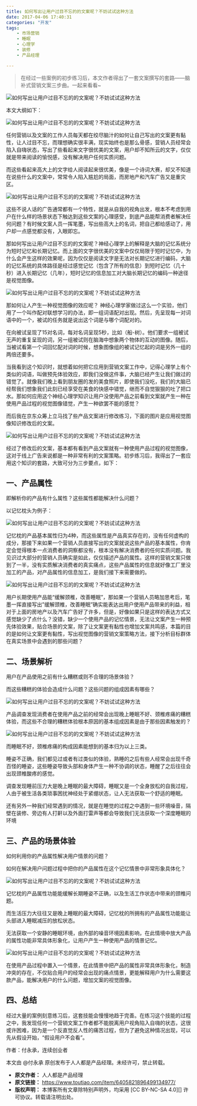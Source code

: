 ```yaml
---
title: 如何写出让用户过目不忘的的文案呢？不妨试试这种方法
date: 2017-04-06 17:40:31
categories: "开发"
tags:
	- 市场营销
	- 睡眠
	- 心理学
	- 装修
	- 产品经理

---
```


> 在经过一些案例的初步练习后，本文作者得出了一套文案撰写的套路——脑补式营销文案三步曲。一起来看看~

![如何写出让用户过目不忘的的文案呢？不妨试试这种方法][ENEU-7FAQ-FBVA.jpg]

本文大纲如下：

![如何写出让用户过目不忘的的文案呢？不妨试试这种方法][VBF7-FIJZ-YB7J.jpg]

任何营销以及文案的工作人员每天都在绞尽脑汁的如何让自己写出的文案更有黏性，让人过目不忘，而理想确实很丰满，现实始终也是那么骨感，营销人员经常会陷入自嗨状态，写出了些看起来文字很优美的文案，用户却不知所云的文字，仅仅就是带来阅读的愉悦感，没有解决用户任何实质问题。

而这些看起来高大上的文字给人阅读起来很优美，像是一个诗词大赛，却又不知道在说些什么的文案中，常常令人陷入尴尬的局面，而房地产和汽车广告又是重灾区。

![如何写出让用户过目不忘的的文案呢？不妨试试这种方法][JBEZ-ZMZE-RJIF.jpg]

这些不说人话的广告通常都有一个特性，就是从自我的视角出发，根本不考虑到用户在什么样的场景状态下触达到这些文案的心理感受，到底产品能帮消费者解决任何问题？有时候文案人员一挥笔墨，写出些高大上的名词，把自己都给感动了，用户却一点感觉都没有，入眼即忘。

那如何写出让用户过目不忘的的文案呢？神经心理学上的解释是大脑的记忆系统分为短时记忆和长期记忆。而上面的文字很优美的文案中仅仅局限于短时记忆中，为什么会产生这样的效果呢，因为仅仅是阅读文字是无法对长期记忆进行编码，大脑的记忆系统的具体路径是经过感觉记忆（包含了所有的信息）到短时记忆（几十秒）进入长期记忆（几年），短时记忆的信息加工对大脑长期记忆的编码一种途径是视觉图像。

![如何写出让用户过目不忘的的文案呢？不妨试试这种方法][M2UR-RMRR-Q2QF.jpg]

那如何让人产生一种视觉图像的效应呢？ 神经心理学家做过这么一个实验，他们用了一个叫作配对联想学习的办法，即一组词语配对出现。然后，先呈现每一对词语中的一个，被试的任务就是说出这个词是与哪个词配对的。

在向被试呈现了15对名词，每对名词呈现5秒，比如（船-树）。他们要求一组被试无声的重复呈现的词，另一组被试则在脑海中想象两个物体的互动的图像。随后，当被试看第一个词回忆配对词的时候，想象图像组的被试记忆起的词是另外一组的两倍还要多。

当我看到这个知识时，就想着如何把它应用到营销文案工作中，记得心理学上有个类似的词语，叫做预先体验效应，即我们没做这件事，大脑已经产生让我们做过的错觉了。就像我们晚上看到朋友圈的发的美食照片，即使我们没吃，我们的大脑已经帮我们想象我们此刻已经享受在美食的快感中错觉，继而不自觉狠狠的吐了把口水。那如何应用这个神经心理学知识让用户没使用产品之前看到文案就产生一种在使用产品过程的视觉图像错觉，产生一种欲罢不能的感觉？

而后我在京东众筹上立马找了些产品文案进行修改练习，下面的图片是应用视觉图像知识修改后的文案。

![如何写出让用户过目不忘的的文案呢？不妨试试这种方法][7JUZ-QVQE-YZJZ.jpg]

经过了修改后的文案，基本都有看到产品文案就有一种使用产品过程的视觉图像，这对于线上广告来说都是一种非常有利的文案策略。初步练习后，我得出了一套应用这个知识的套路，大致可分为三步要点，如下：

## 一、产品属性 ##

即解析你的产品有什么属性？这些属性都能解决什么问题？

以记忆枕头为例子：

![如何写出让用户过目不忘的的文案呢？不妨试试这种方法][ER26-BI26-FRVU.jpg]

记忆枕的产品基本属性归为4种，而这些属性是产品真实存在的，没有任何虚构的成分，那接下来如果一个营销人员直接写出的文案就说这些产品的基本属性，你肯定会觉得根本一点消费者的洞察都没有，根本没有解决消费者的任何实质问题。我见识过大部分的营销人员确实是如此，仅仅描述产品的属性。这样的营销文案只做到了一半，没有实质解决消费者的真实痛点，这些产品属性的信息就好像工厂里没加工的产品，对产品属性的信息加工，是我们接下来需要做的。

![如何写出让用户过目不忘的的文案呢？不妨试试这种方法][J3EF-JRNA-ZFBI.jpg]

用户长期使用产品能“缓解颈椎，改善睡眠”，那如果一个营销人员略加思考后，笔墨一挥直接写出”缓解颈椎，改善睡眠”确实能表达出用户使用产品带来的利益，相对于上面的房地产以及汽车广告好了许多，但是，好像如果只是这样的表达方式又感觉缺少了点什么？没错，缺少一个使用产品的记忆情景，无法让文案产生一种预先体验效果，贴合场景的文案，除了让文案更有黏性也增加文案共鸣感，本篇的目的是如何让文案更有黏性，写出视觉图像的营销文案策略方法，接下分析目标群体在真实场景中会遇到的那些问题？

## 二、场景解析 ##

用户在产品使用之前有什么糟糕或则不合理的场景体验？

而这些糟糕的体验会造成什么问题？这些问题的组成因素有哪些？

![如何写出让用户过目不忘的的文案呢？不妨试试这种方法][BUYM-ZJAQ-MBAY.jpg]

产品调查发现消费者在使用产品之前的经常会出现晚上睡眠不好、颈椎疼痛的糟糕体验，而这些不合理的糟糕体验根本原因的基本组成因素是由于那些因素触发的？

![如何写出让用户过目不忘的的文案呢？不妨试试这种方法][QRVJ-QMUR-FFEV.jpg]

而睡眠不好，颈椎疼痛的构成因素能想到的基本归为以上三类。

睡姿不正确，我们都见过或者有过类似的体验，熟睡的之后有些人经常会出现千奇百怪的睡姿，这些睡姿导致头部和身体产生一种不协调的状态，睡醒了之后往往会出现颈椎酸疼的感觉。

调查发现睡前压力大是晚上睡眠的最大障碍，睡眠又是一个全身放松的自我过程，人由于被生活各类琐事困扰神经处于紧绷状态，让人无法获取一个舒适的睡眠。

还有另外一种我们经常遇到的情况，就是在睡觉的过程之中遇到一些环境噪音，隔壁在装修、旁边有人打鼾以及外面打雷声等都会导致我们无法获取一个深度睡眠的环境

## 三、产品的场景体验 ##

如何利用你的产品属性解决用户情景的问题？

如何在解决用户问题过程中把你的产品属性在这个记忆情景中非常形象具体化？

![如何写出让用户过目不忘的的文案呢？不妨试试这种方法][7NFQ-Y3N7-VNBR.jpg]

记忆枕的产品属性功能能缓解长期睡姿不正确，以及生活工作状态中带来的颈椎问题。

而生活压力大往往又是晚上睡眠的最大障碍，记忆枕的所拥有的产品属性功能能让头部进入睡眠减压的放松状态。

无法获取一个安静的睡眠环境，由外部的噪音环境因素影响，在此情境中放大产品的属性功能非常具体形象化，让用户产生一种使用产品的情景记忆。

![如何写出让用户过目不忘的的文案呢？不妨试试这种方法][ZQUA-IV3Q-MBFF.jpg]

在使用产品过程中置入一个情景，在此情景中把产品的属性非常具体形象化，制造冲突的存在，不仅贴合用户的经常会出现的痛点情景，更能解释用户为什么需要这款产品，能解决用户的什么问题，增加文案的视觉图像。

## 四、总结 ##

经过大量的案例刻意练习后，这套技能会慢慢地趋于完善。在练习这个技能的过程之中，我发现任何一个营销文案工作者都不能脱离用户视角陷入自嗨的状态，这很或许困难，因为是一个反直觉反人性的痛苦过程，但为了避免这种情况出现，可以先从假设开始，“假设用户不会看”。

作者：付永承，连续创业者

本文由 @付永承 原创发布于人人都是产品经理。未经许可，禁止转载。


[ENEU-7FAQ-FBVA.jpg]: static/resources/crawler/ENEU-7FAQ-FBVA.jpg
[VBF7-FIJZ-YB7J.jpg]: static/resources/crawler/VBF7-FIJZ-YB7J.jpg
[JBEZ-ZMZE-RJIF.jpg]: static/resources/crawler/JBEZ-ZMZE-RJIF.jpg
[M2UR-RMRR-Q2QF.jpg]: static/resources/crawler/M2UR-RMRR-Q2QF.jpg
[7JUZ-QVQE-YZJZ.jpg]: static/resources/crawler/7JUZ-QVQE-YZJZ.jpg
[ER26-BI26-FRVU.jpg]: static/resources/crawler/ER26-BI26-FRVU.jpg
[J3EF-JRNA-ZFBI.jpg]: static/resources/crawler/J3EF-JRNA-ZFBI.jpg
[BUYM-ZJAQ-MBAY.jpg]: static/resources/crawler/BUYM-ZJAQ-MBAY.jpg
[QRVJ-QMUR-FFEV.jpg]: static/resources/crawler/QRVJ-QMUR-FFEV.jpg
[7NFQ-Y3N7-VNBR.jpg]: static/resources/crawler/7NFQ-Y3N7-VNBR.jpg
[ZQUA-IV3Q-MBFF.jpg]: static/resources/crawler/ZQUA-IV3Q-MBFF.jpg
 *  **原文作者：** 人人都是产品经理
 *  **原文链接：** https://www.toutiao.com/item/6405821896499134977/
 *  **版权声明：** 本博客所有文章除特别声明外，均采用 [CC BY-NC-SA 4.0][] 许可协议。转载请注明出处。
